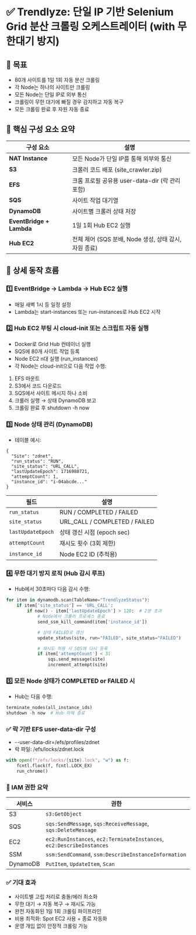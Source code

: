 # ✅ Trendlyze: 단일 IP 기반 Selenium Grid 분산 크롤링 오케스트레이터 (with 무한대기 방지)
## 📌 목표
* 80개 사이트를 1일 1회 자동 분산 크롤링
* 각 Node는 하나의 사이트만 크롤링
* 모든 Node는 단일 IP로 외부 통신
* 크롤링이 무한 대기에 빠질 경우 감지하고 자동 복구
* 모든 크롤링 완료 후 자원 자동 종료

## 🔗 핵심 구성 요소 요약
| 구성 요소                    | 설명                                    |
| ------------------------ | ------------------------------------- |
| **NAT Instance**         | 모든 Node가 단일 IP를 통해 외부와 통신             |
| **S3**                   | 크롤러 코드 배포 (site\_crawler.zip)         |
| **EFS**                  | 크롬 프로필 공유용 user-data-dir (락 관리 포함)    |
| **SQS**                  | 사이트 작업 대기열                            |
| **DynamoDB**             | 사이트별 크롤러 상태 저장                        |
| **EventBridge + Lambda** | 1일 1회 Hub EC2 실행                      |
| **Hub EC2**              | 전체 제어 (SQS 분배, Node 생성, 상태 감시, 자원 종료) |

## 🧠 상세 동작 흐름
### 1️⃣ EventBridge → Lambda → Hub EC2 실행
* 매일 새벽 1시 등 일정 설정
* Lambda는 start-instances 또는 run-instances로 Hub EC2 시작
### 2️⃣ Hub EC2 부팅 시 cloud-init 또는 스크립트 자동 실행
* Docker로 Grid Hub 컨테이너 실행
* SQS에 80개 사이트 작업 등록
* Node EC2 n대 실행 (run_instances)
* 각 Node는 cloud-init으로 다음 작업 수행:
1.  EFS 마운트
2. S3에서 코드 다운로드
3. SQS에서 사이트 메시지 하나 소비
4. 크롤러 실행 → 상태 DynamoDB 보고
5. 크롤링 완료 후 shutdown -h now
### 3️⃣ Node 상태 관리 (DynamoDB)
* 테이블 예시:
```
{
  "Site": "zdnet",
  "run_status": "RUN",
  "site_status": "URL_CALL",
  "lastUpdateEpoch": 1716980721,
  "attemptCount": 1,
  "instance_id": "i-04abcde..."
}
```
| 필드                | 설명                             |
| ----------------- | ------------------------------ |
| `run_status`      | RUN / COMPLETED / FAILED       |
| `site_status`     | URL\_CALL / COMPLETED / FAILED |
| `lastUpdateEpoch` | 상태 갱신 시점 (epoch sec)           |
| `attemptCount`    | 재시도 횟수 (3회 제한)                 |
| `instance_id`     | Node EC2 ID (추적용)              |
### 4️⃣ 무한 대기 방지 로직 (Hub 감시 루프)
* Hub에서 30초마다 다음 감시 수행:
```python
for item in dynamodb.scan(TableName="TrendlyzeStatus"):
    if item['site_status'] == 'URL_CALL':
        if now() - item['lastUpdateEpoch'] > 120:  # 2분 초과
            # Node에서 크롤러 프로세스 종료
            send_ssm_kill_command(item['instance_id'])

            # 상태 FAILED로 갱신
            update_status(site, run="FAILED", site_status="FAILED")

            # 재시도 허용 시 SQS에 다시 등록
            if item['attemptCount'] < 3:
                sqs.send_message(site)
                increment_attempt(site)
```

### 5️⃣ 모든 Node 상태가 COMPLETED or FAILED 시
* Hub는 다음 수행:
```python
terminate_nodes(all_instance_ids)
shutdown -h now  # Hub 자체 종료
```

### ✅ 락 기반 EFS user-data-dir 구성
* --user-data-dir=/efs/profiles/zdnet
* 락 파일: /efs/locks/zdnet.lock
```python
with open(f"/efs/locks/{site}.lock", "w") as f:
    fcntl.flock(f, fcntl.LOCK_EX)
    run_chrome()

```

### 🔐 IAM 권한 요약
| 서비스      | 권한                                                                    |
| -------- | --------------------------------------------------------------------- |
| S3       | `s3:GetObject`                                                        |
| SQS      | `sqs:SendMessage`, `sqs:ReceiveMessage`, `sqs:DeleteMessage`          |
| EC2      | `ec2:RunInstances`, `ec2:TerminateInstances`, `ec2:DescribeInstances` |
| SSM      | `ssm:SendCommand`, `ssm:DescribeInstanceInformation`                  |
| DynamoDB | `PutItem`, `UpdateItem`, `Scan`                                       |

### ✅ 기대 효과
* 사이트별 고립 처리로 충돌/에러 최소화
* 무한 대기 → 자동 복구 → 재시도 가능
* 완전 자동화된 1일 1회 크롤링 파이프라인
* 비용 최적화: Spot EC2 사용 + 종료 자동화
* 운영 개입 없이 안정적 크롤링 가능
